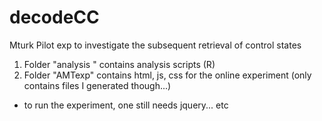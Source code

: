 # decodeCC
Mturk Pilot exp to investigate the subsequent retrieval of control states
1. Folder "analysis " contains analysis scripts (R)
2. Folder "AMTexp" contains html, js, css for the online experiment (only contains files I generated though...)
- to run the experiment, one still needs jquery... etc


